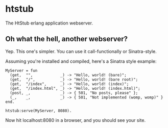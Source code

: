 htstub
======

The HtStub erlang application webserver.

Oh what the hell, another webserver?
------------------------------------

Yep.  This one's simpler.  You can use it call-functionally or Sinatra-style.

Assuming you're installed and compiled, here's a Sinatra style example:

```
MyServer = fun
  (get,  "",            _) -> "Hello, world! (bare)";
  (get,  "/",           _) -> "Hello, world! (bare root)";
  (get,  "/index",      _) -> "Hello, world! (index)";
  (get,  "/index.html", _) -> "Hello, world! (index.html)";
  (post, _,             _) -> { 501, "No posts, please" };
  (_,    _,             _) -> { 501, "Not implemented (womp, womp)" }
end.

htstub:serve(MyServer, 8080).
```

Now hit localhost:8080 in a browser, and you should see your site.